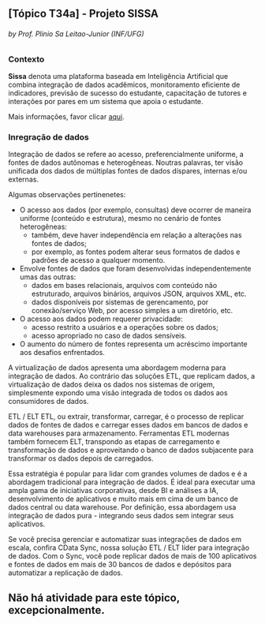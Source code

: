 ## [Tópico T34a] - Projeto SISSA
###### *by Prof. Plinio Sa Leitao-Junior (INF/UFG)*

### Contexto

**Sissa** denota uma plataforma baseada em Inteligência Artificial que combina integração de dados acadêmicos, monitoramento eficiente de indicadores, previsão de sucesso do estudante, capacitação de tutores e interações por pares em um sistema que apoia o estudante.

Mais informações, favor clicar [aqui](https://sissa.ufg.br/).

### Inregração de dados

Integração de dados se refere ao acesso, preferencialmente uniforme, a fontes de dados autônomas e heterogêneas. Noutras palavras, ter visão unificada dos dados de múltiplas fontes de dados díspares, internas e/ou externas. 

Algumas observações pertinenetes:
- O acesso aos dados (por exemplo, consultas) deve ocorrer de maneira uniforme (conteúdo e estrutura), mesmo no cenário de fontes heterogêneas:
  - também, deve haver independência em relação a alterações nas fontes de dados;
  - por exemplo, as fontes podem alterar seus formatos de dados e padrões de acesso a qualquer momento.
- Envolve fontes de dados que foram desenvolvidas independentemente umas das outras:
  - dados em bases relacionais, arquivos com conteúdo não estruturado, arquivos binários, arquivos JSON, arquivos XML, etc.
  - dados disponíveis por sistemas de gerencamento, por conexão/serviço Web, por acesso simples a um diretório, etc.
- O acesso aos dados podem requerer privacidade:
  - acesso restrito a usuários e a operações sobre os dados;
  - acesso apropriado no caso de dados sensíveis.
- O aumento do número de fontes representa um acréscimo importante aos desafios enfrentados.


A virtualização de dados apresenta uma abordagem moderna para integração de dados. Ao contrário das soluções ETL, que replicam dados, a virtualização de dados deixa os dados nos sistemas de origem, simplesmente expondo uma visão integrada de todos os dados aos consumidores de dados.

ETL / ELT
ETL, ou extrair, transformar, carregar, é o processo de replicar dados de fontes de dados e carregar esses dados em bancos de dados e data warehouses para armazenamento. Ferramentas ETL modernas também fornecem ELT, transpondo as etapas de carregamento e transformação de dados e aproveitando o banco de dados subjacente para transformar os dados depois de carregados.

Essa estratégia é popular para lidar com grandes volumes de dados e é a abordagem tradicional para integração de dados. É ideal para executar uma ampla gama de iniciativas corporativas, desde BI e análises a IA, desenvolvimento de aplicativos e muito mais em cima de um banco de dados central ou data warehouse. Por definição, essa abordagem usa integração de dados pura - integrando seus dados sem integrar seus aplicativos.

Se você precisa gerenciar e automatizar suas integrações de dados em escala, confira CData Sync, nossa solução ETL / ELT líder para integração de dados. Com o Sync, você pode replicar dados de mais de 100 aplicativos e fontes de dados em mais de 30 bancos de dados e depósitos para automatizar a replicação de dados.


## Não há atividade para este tópico, excepcionalmente.
